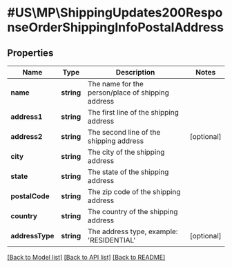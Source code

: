 # #US\MP\ShippingUpdates200ResponseOrderShippingInfoPostalAddress

## Properties

Name | Type | Description | Notes
------------ | ------------- | ------------- | -------------
**name** | **string** | The name for the person/place of shipping address |
**address1** | **string** | The first line of the shipping address |
**address2** | **string** | The second line of the shipping address | [optional]
**city** | **string** | The city of the shipping address |
**state** | **string** | The state of the shipping address |
**postalCode** | **string** | The zip code of the shipping address |
**country** | **string** | The country of the shipping address |
**addressType** | **string** | The address type, example: 'RESIDENTIAL' | [optional]


[[Back to Model list]](../) [[Back to API list]](../../Api/US/MP) [[Back to README]](../../README.md)

